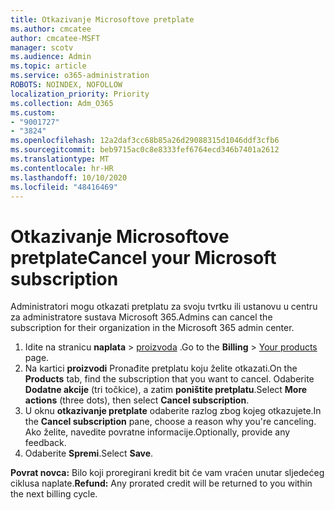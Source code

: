 ```yaml
---
title: Otkazivanje Microsoftove pretplate
ms.author: cmcatee
author: cmcatee-MSFT
manager: scotv
ms.audience: Admin
ms.topic: article
ms.service: o365-administration
ROBOTS: NOINDEX, NOFOLLOW
localization_priority: Priority
ms.collection: Adm_O365
ms.custom:
- "9001727"
- "3824"
ms.openlocfilehash: 12a2daf3cc68b85a26d29088315d1046ddf3cfb6
ms.sourcegitcommit: beb9715ac0c8e8333fef6764ecd346b7401a2612
ms.translationtype: MT
ms.contentlocale: hr-HR
ms.lasthandoff: 10/10/2020
ms.locfileid: "48416469"
---
```

# <a name="cancel-your-microsoft-subscription"></a><span data-ttu-id="6b7b0-102">Otkazivanje Microsoftove pretplate</span><span class="sxs-lookup"><span data-stu-id="6b7b0-102">Cancel your Microsoft subscription</span></span>

<span data-ttu-id="6b7b0-103">Administratori mogu otkazati pretplatu za svoju tvrtku ili ustanovu u centru za administratore sustava Microsoft 365.</span><span class="sxs-lookup"><span data-stu-id="6b7b0-103">Admins can cancel the subscription for their organization in the Microsoft 365 admin center.</span></span>

1. <span data-ttu-id="6b7b0-104">Idite na stranicu **naplata** \> [proizvoda](https://go.microsoft.com/fwlink/p/?linkid=842054) .</span><span class="sxs-lookup"><span data-stu-id="6b7b0-104">Go to the **Billing** \> [Your products](https://go.microsoft.com/fwlink/p/?linkid=842054) page.</span></span>
2. <span data-ttu-id="6b7b0-105">Na kartici **proizvodi** Pronađite pretplatu koju želite otkazati.</span><span class="sxs-lookup"><span data-stu-id="6b7b0-105">On the **Products** tab, find the subscription that you want to cancel.</span></span> <span data-ttu-id="6b7b0-106">Odaberite **Dodatne akcije** (tri točkice), a zatim **poništite pretplatu**.</span><span class="sxs-lookup"><span data-stu-id="6b7b0-106">Select **More actions** (three dots), then select **Cancel subscription**.</span></span>
3. <span data-ttu-id="6b7b0-107">U oknu **otkazivanje pretplate** odaberite razlog zbog kojeg otkazujete.</span><span class="sxs-lookup"><span data-stu-id="6b7b0-107">In the **Cancel subscription** pane, choose a reason why you're canceling.</span></span> <span data-ttu-id="6b7b0-108">Ako želite, navedite povratne informacije.</span><span class="sxs-lookup"><span data-stu-id="6b7b0-108">Optionally, provide any feedback.</span></span>
4. <span data-ttu-id="6b7b0-109">Odaberite **Spremi**.</span><span class="sxs-lookup"><span data-stu-id="6b7b0-109">Select **Save**.</span></span>

<span data-ttu-id="6b7b0-110">**Povrat novca:** Bilo koji proregirani kredit bit će vam vraćen unutar sljedećeg ciklusa naplate.</span><span class="sxs-lookup"><span data-stu-id="6b7b0-110">**Refund:** Any prorated credit will be returned to you within the next billing cycle.</span></span>